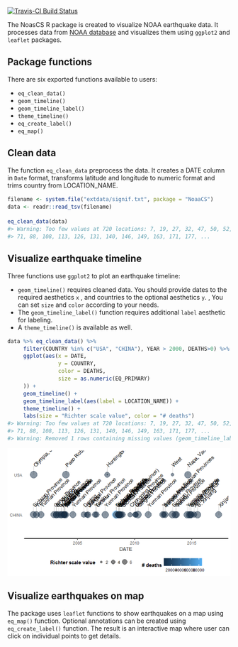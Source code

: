 
<!-- README.md is generated from README.Rmd. Please edit that file -->
[![Travis-CI Build Status](https://travis-ci.org/clems/NoaaCS.svg?branch=master)](https://travis-ci.org/clems/NoaaCS)

The NoasCS R package is created to visualize NOAA earthquake data. It processes data from [NOAA database](https://www.ngdc.noaa.gov/nndc/struts/form?t=101650&s=1&d=1) and visualizes them using `ggplot2` and `leaflet` packages.

Package functions
-----------------

There are six exported functions available to users:

-   `eq_clean_data()`
-   `geom_timeline()`
-   `geom_timeline_label()`
-   `theme_timeline()`
-   `eq_create_label()`
-   `eq_map()`

Clean data
----------

The function `eq_clean_data` preprocess the data. It creates a DATE column in `Date` format, transforms latitude and longitude to numeric format and trims country from LOCATION\_NAME.

``` r
filename <- system.file("extdata/signif.txt", package = "NoaaCS")
data <- readr::read_tsv(filename)

eq_clean_data(data)
#> Warning: Too few values at 720 locations: 7, 19, 27, 32, 47, 50, 52, 53,
#> 71, 88, 108, 113, 126, 131, 140, 146, 149, 163, 171, 177, ...
```

Visualize earthquake timeline
-----------------------------

Three functions use `ggplot2` to plot an earthquake timeline:

-   `geom_timeline()` requires cleaned data. You should provide dates to the required aesthetics `x` , and countries to the optional aesthetics `y`. , You can set `size` and `color` according to your needs.
-   The `geom_timeline_label()` function requires additional `label` aesthetic for labeling.
-   A `theme_timeline()` is available as well.

``` r
data %>% eq_clean_data() %>%
     filter(COUNTRY %in% c("USA", "CHINA"), YEAR > 2000, DEATHS>0) %>%
     ggplot(aes(x = DATE,
                y = COUNTRY,
                color = DEATHS,
                size = as.numeric(EQ_PRIMARY)
     )) +
     geom_timeline() +
     geom_timeline_label(aes(label = LOCATION_NAME)) +
     theme_timeline() +
     labs(size = "Richter scale value", color = "# deaths")
#> Warning: Too few values at 720 locations: 7, 19, 27, 32, 47, 50, 52, 53,
#> 71, 88, 108, 113, 126, 131, 140, 146, 149, 163, 171, 177, ...
#> Warning: Removed 1 rows containing missing values (geom_timeline_label).
```

![](README-eq_timeline_example-1.png)

Visualize earthquakes on map
----------------------------

The package uses `leaflet` functions to show earthquakes on a map using `eq_map()` function. Optional annotations can be created using `eq_create_label()` function. The result is an interactive map where user can click on individual points to get details.
